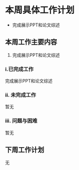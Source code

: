 # 本周具体工作计划
- 完成展示PPT和论文综述
## 本周工作主要内容  
1. 完成展示PPT和论文综述
### i.已完成工作  
完成展示PPT和论文综述
 
### ii. 未完成工作 
暂无

### iii. 问题与困难
暂无

## 下周工作计划
无